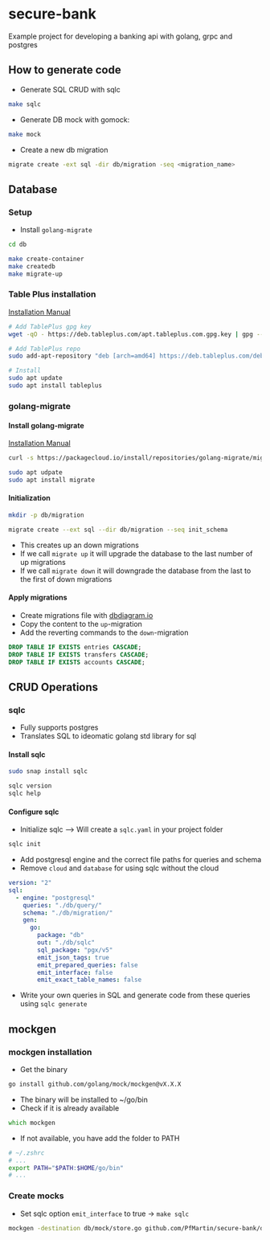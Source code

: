 # secure-bank

Example project for developing a banking api with golang, grpc and postgres

## How to generate code

- Generate SQL CRUD with sqlc

```zsh
make sqlc
```

- Generate DB mock with gomock:

```zsh
make mock
```

- Create a new db migration

```zsh
migrate create -ext sql -dir db/migration -seq <migration_name>
```

## Database

### Setup

- Install `golang-migrate`

```zsh
cd db

make create-container
make createdb
make migrate-up
```

### Table Plus installation

[Installation Manual](https://tableplus.com/blog/2019/10/tableplus-linux-installation.html)

```zsh
# Add TablePlus gpg key
wget -qO - https://deb.tableplus.com/apt.tableplus.com.gpg.key | gpg --dearmor | sudo tee /etc/apt/trusted.gpg.d/tableplus-archive.gpg > /dev/null

# Add TablePlus repo
sudo add-apt-repository "deb [arch=amd64] https://deb.tableplus.com/debian/22 tableplus main"

# Install
sudo apt update
sudo apt install tableplus
```

### golang-migrate

#### Install golang-migrate

[Installation Manual](https://www.geeksforgeeks.org/how-to-install-golang-migrate-on-ubuntu/)

```zsh
curl -s https://packagecloud.io/install/repositories/golang-migrate/migrate/script.deb.sh | sudo bash

sudo apt udpate
sudo apt install migrate
```

#### Initialization

```zsh
mkdir -p db/migration

migrate create --ext sql --dir db/migration --seq init_schema
```

- This creates up an down migrations
- If we call `migrate up` it will upgrade the database to the last number of up migrations
- If we call `migrate down` it will downgrade the database from the last to the first of down migrations

#### Apply migrations

- Create migrations file with [dbdiagram.io](https://dbdiagram.io/d)
- Copy the content to the `up`-migration
- Add the reverting commands to the `down`-migration

```sql
DROP TABLE IF EXISTS entries CASCADE;
DROP TABLE IF EXISTS transfers CASCADE;
DROP TABLE IF EXISTS accounts CASCADE;
```

## CRUD Operations

### sqlc

- Fully supports postgres
- Translates SQL to ideomatic golang std library for sql

#### Install sqlc

```zsh
sudo snap install sqlc

sqlc version
sqlc help
```

#### Configure sqlc

- Initialize sqlc --> Will create a `sqlc.yaml` in your project folder

```zsh
sqlc init
```

- Add postgresql engine and the correct file paths for queries and schema
- Remove `cloud` and `database` for using sqlc without the cloud

```yml
version: "2"
sql:
  - engine: "postgresql"
    queries: "./db/query/"
    schema: "./db/migration/"
    gen:
      go:
        package: "db"
        out: "./db/sqlc"
        sql_package: "pgx/v5"
        emit_json_tags: true
        emit_prepared_queries: false
        emit_interface: false
        emit_exact_table_names: false
```

- Write your own queries in SQL and generate code from these queries using `sqlc generate`

## mockgen

### mockgen installation

- Get the binary

```zsh
go install github.com/golang/mock/mockgen@vX.X.X
```

- The binary will be installed to ~/go/bin
- Check if it is already available

```zsh
which mockgen
```

- If not available, you have add the folder to PATH

```zsh
# ~/.zshrc
# ...
export PATH="$PATH:$HOME/go/bin"
# ...
```

### Create mocks

- Set sqlc option `emit_interface` to true -> `make sqlc`

```zsh
mockgen -destination db/mock/store.go github.com/PfMartin/secure-bank/db/sqlc Store
```
